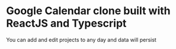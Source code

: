 # Google Calendar clone built with ReactJS and Typescript 

You can add and edit projects to any day and data will persist